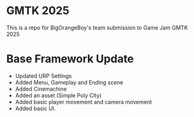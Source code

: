 # GMTK 2025
This is a repo for BigOrangeBoy's team submission to Game Jam GMTK 2025


# Base Framework Update
- Updated URP Settings
- Added Menu, Gameplay and Ending scene
- Added Cinemachine
- Added an asset (Simple Poly City)
- Added basic player movement and camera movement
- Added basic UI.
